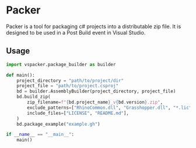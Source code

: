 # Packer

Packer is a tool for packaging c# projects into a distributable zip file. It is designed to be used in a Post Build event in Visual Studio.

## Usage

```python
import vspacker.package_builder as builder

def main():
    project_directory = "path/to/project/dir"
    project_file = "path/to/project.csproj"
    bd = builder.AssemblyBuilder(project_directory, project_file)
    bd.build_zip(
        zip_filename=f"{bd.project_name}_v{bd.version}.zip",
        exclude_patterns=["RhinoCommon.dll", "Grasshopper.dll", "*.lic"],
        include_files=["LICENSE", "README.md"],
    )
    bd.package_example("example.gh")

if __name__ == "__main__":
    main()
```

